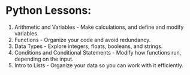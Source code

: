 # Python Lessons: 
1. Arithmetic and Variables - Make calculations, and define and modify variables.
2. Functions - Organize your code and avoid redundancy.
3. Data Types - Explore integers, floats, booleans, and strings.
4. Conditions and Conditional Statements - Modify how functions run, depending on the input.
5. Intro to Lists - Organize your data so you can work with it efficiently.
